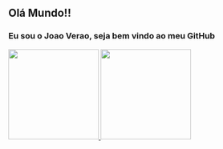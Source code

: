 ## Olá Mundo!! 
### Eu sou o Joao Verao, seja bem vindo ao meu GitHub

<div>
  <a href="https://github.com/JoaoVerao">
  <img height="180em" src="https://github-readme-stats.vercel.app/api?username=JoaoVerao&theme=chartreuse-dark&show_icons=true"/>
  <img height="180em" src="https://github-readme-stats.vercel.app/api/top-langs/?username=JoaoVerao&layout=compact&theme=chartreuse-dark"/>
</div>
</div>
